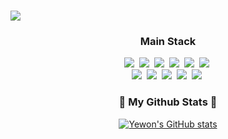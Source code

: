 ### 
<img src = "https://capsule-render.vercel.app/api?type=waving&color=0:ed9d0b,100:f94001&height=180&section=header&text=개발하는감쟈%20World%20%F0%9F%91%8B&fontSize=32&fontAlignY=36&fontColor=ffffff">

<!--
**potatowon/potatowon** is a ✨ _special_ ✨ repository because its `README.md` (this file) appears on your GitHub profile.

Here are some ideas to get you started:

- 🔭 I’m currently working on ...
- 🌱 I’m currently learning ...
- 👯 I’m looking to collaborate on ...
- 🤔 I’m looking for help with ...
- 💬 Ask me about ...
- 📫 How to reach me: ...
- 😄 Pronouns: ...
- ⚡ Fun fact: ...
-->

<!-- <h3 align="center">AI 엔지니어를 꿈꾸는 개발하는 감자 🥔 </h3> -->
<h3 align="center">Main Stack</h3>
<p align="center">
  <img src="https://img.shields.io/badge/Python-3670A0?style=flat-square&logo=Python&logoColor=white"/></a>&nbsp
  <img src="https://img.shields.io/badge/pandas-2300599C?style=flat-square&logo=pandas&logoColor=white"/></a>&nbsp
  <img src="https://img.shields.io/badge/Numpy-0078D6?style=flat-square&logo=Numpy&logoColor=white"/></a>&nbsp
  <img src="https://img.shields.io/badge/Tensorflow-FCC624?style=flat-square&logo=Tensorflow&logoColor=white"/></a>&nbsp
  <img src="https://img.shields.io/badge/Pytorch-%2300f.svg?style=flat-square&logo=Pytorch&logoColor=white"/></a>&nbsp
  <img src="https://img.shields.io/badge/MySQL-E95420?style=flat-square&logo=MySQL&logoColor=white"/></a>&nbsp <br>
  <img src="https://img.shields.io/badge/Django-FCC624?style=flat-square&logo=Django&logoColor=white"/></a>&nbsp
  <img src="https://img.shields.io/badge/Github-E95420?style=flat-square&logo=Github&logoColor=white"/></a>&nbsp
  <img src="https://img.shields.io/badge/HTML5-003545??style=flat-square&logo=HTML5&logoColor=white"/></a>&nbsp
  <img src="https://img.shields.io/badge/Matplotlib-%23F7931E.svg?style=flat-square&logo=Matplotlib&logoColor=white"/></a>&nbsp
  <img src="https://img.shields.io/badge/scikit--learn-23000000?style=flat-square&logo=scikit-learn&logoColor=white"/></a>&nbsp
  

</p>

<h3 align="center">🐙 My Github Stats 🐙</h3>
<div align="center">

[![Yewon's GitHub stats](https://github-readme-stats.vercel.app/api?username=hyeinisfree&rank_icon=github&hide_title=true&show_icons=False&include_all_commits=true&disable_animations=true&theme=radical)](https://github.com/anuraghazra/github-readme-stats)
</div>


